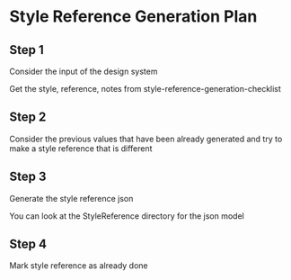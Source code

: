 # Style Reference Generation Plan


## Step 1

Consider the input of the design system

Get the style, reference, notes from style-reference-generation-checklist

## Step 2 

Consider the previous values that have been already generated and try to make a style reference that is different 


## Step 3 

Generate the style reference json

You can look at the StyleReference directory for the json model

## Step 4

Mark style reference as already done 





